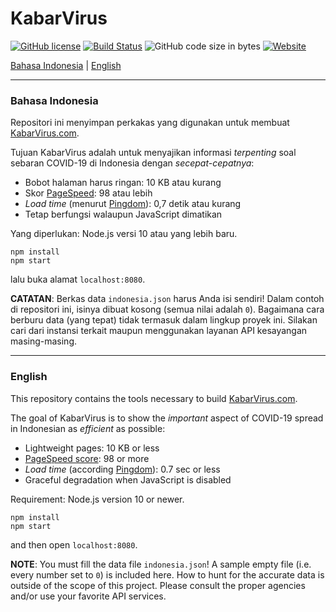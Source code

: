 # KabarVirus

[![GitHub license](https://img.shields.io/github/license/ariya/kabarvirus)](https://github.com/ariya/kabarvirus/blob/master/LICENSE)
[![Build Status](https://dev.azure.com/ariyahidayat/OpenSource/_apis/build/status/ariya.kabarvirus?branchName=master)](https://dev.azure.com/ariyahidayat/OpenSource/_build/latest?definitionId=25&branchName=master)
![GitHub code size in bytes](https://img.shields.io/github/languages/code-size/ariya/kabarvirus)
[![Website](https://img.shields.io/website?up_message=kabarvirus.com&url=https://kabarvirus.com)](https://kabarvirus.com)

[Bahasa Indonesia](#indonesian) | [English](#english)

---

### <a name="indonesian"></a>Bahasa Indonesia

Repositori ini menyimpan perkakas yang digunakan untuk membuat [KabarVirus.com](http://kabarvirus.com).

Tujuan KabarVirus adalah untuk menyajikan informasi _terpenting_ soal sebaran COVID-19 di Indonesia dengan _secepat-cepatnya_:

* Bobot halaman harus ringan: 10 KB atau kurang
* Skor [PageSpeed](https://developers.google.com/speed/pagespeed/insights): 98 atau lebih
* _Load time_ (menurut [Pingdom](https://tools.pingdom.com/)): 0,7 detik atau kurang
* Tetap berfungsi walaupun JavaScript dimatikan

Yang diperlukan: Node.js versi 10 atau yang lebih baru.

```
npm install
npm start
```

lalu buka alamat `localhost:8080`.

**CATATAN**: Berkas data `indonesia.json` harus Anda isi sendiri! Dalam contoh di repositori ini, isinya dibuat kosong (semua nilai adalah `0`). Bagaimana cara berburu data (yang tepat) tidak termasuk dalam lingkup proyek ini. Silakan cari dari instansi terkait maupun menggunakan layanan API kesayangan masing-masing.

<hr>

### <a name="english"></a>English

This repository contains the tools necessary to build  [KabarVirus.com](http://kabarvirus.com).

The goal of KabarVirus is to show the _important_ aspect of COVID-19 spread in Indonesian as _efficient_ as possible:

* Lightweight pages: 10 KB or less
* [PageSpeed score](https://developers.google.com/speed/pagespeed/insights): 98 or more
* _Load time_ (according [Pingdom](https://tools.pingdom.com/)): 0.7 sec or less
* Graceful degradation when JavaScript is disabled

Requirement: Node.js version 10 or newer.


```
npm install
npm start
```

and then open `localhost:8080`.

**NOTE**: You must fill the data file `indonesia.json`! A sample empty file (i.e. every number set to `0`) is included here. How to hunt for the accurate data is outside of the scope of this project. Please consult the proper agencies and/or use your favorite API services.